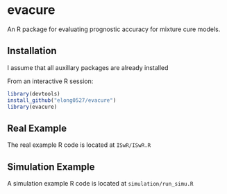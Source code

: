 evacure
=========

An R package for evaluating prognostic accuracy for mixture cure models.

## Installation ##

I assume that all auxillary packages are already installed

From an interactive R session:

```r
library(devtools)
install_github("elong0527/evacure")
library(evacure)
```

## Real Example ##

The real example R code is located at `ISwR/ISwR.R`

## Simulation Example ##

A simulation example R code is located at `simulation/run_simu.R`

